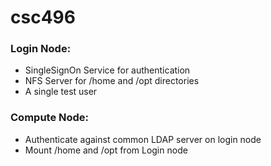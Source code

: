 # csc496

### Login Node:
- SingleSignOn Service for authentication
- NFS Server for /home and /opt directories
- A single test user
### Compute Node:
- Authenticate against common LDAP server on login node
- Mount /home and /opt from Login node
